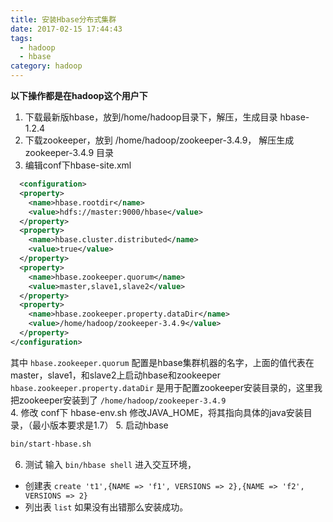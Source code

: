 ```yaml
---
title: 安装Hbase分布式集群
date: 2017-02-15 17:44:43
tags:
  - hadoop
  - hbase
category: hadoop
---
```


**以下操作都是在hadoop这个用户下**

1. 下载最新版hbase，放到/home/hadoop目录下，解压，生成目录 hbase-1.2.4
2. 下载zookeeper，放到 /home/hadoop/zookeeper-3.4.9， 解压生成 zookeeper-3.4.9 目录
3. 编辑conf下hbase-site.xml
```xml
  <configuration>
  <property>
    <name>hbase.rootdir</name>
    <value>hdfs://master:9000/hbase</value>
  </property>
  <property>
    <name>hbase.cluster.distributed</name>
    <value>true</value>
  </property>
  <property>
    <name>hbase.zookeeper.quorum</name>
    <value>master,slave1,slave2</value>
  </property>
  <property>
    <name>hbase.zookeeper.property.dataDir</name>
    <value>/home/hadoop/zookeeper-3.4.9</value>
  </property>
</configuration>
```
其中 `hbase.zookeeper.quorum` 配置是hbase集群机器的名字，上面的值代表在master，slave1，和slave2上启动hbase和zookeeper    
`hbase.zookeeper.property.dataDir` 是用于配置zookeeper安装目录的，这里我把zookeeper安装到了 `/home/hadoop/zookeeper-3.4.9`    
4. 修改 conf下 hbase-env.sh
修改JAVA_HOME，将其指向具体的java安装目录，（最小版本要求是1.7）
5. 启动hbase
```bash
bin/start-hbase.sh
```
6. 测试
输入 `bin/hbase shell` 进入交互环境，
- 创建表 `create 't1',{NAME => 'f1', VERSIONS => 2},{NAME => 'f2', VERSIONS => 2}`
- 列出表 `list`
如果没有出错那么安装成功。